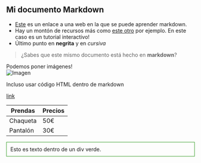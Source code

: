 ## Mi documento Markdown

* [Este](https://www.markdownguide.org/basic-syntax/) es un enlace a una web en la que se puede aprender markdown.
* Hay un montón de recursos más como [este otro](https://www.markdowntutorial.com/) por ejemplo. En este caso es un tutorial interactivo!
* Último punto en **negrita** y en *cursiva*

> ¿Sabes que este mismo documento está hecho en **markdown**?

Podemos poner imágenes!  
![Imagen](/github-light/assets/images/frog100x100.jpg)

Incluso usar código HTML dentro de markdown

<a href="https://martabaquerorodas.github.io/prueba-Markdown/">link</a>

| Prendas                                  | Precios                                 |
|------------------------------------------|-----------------------------------------|
| Chaqueta                                 | 50€                                     |
| Pantalón                                 | 30€                                     |

<div style="border: 1px solid #309920; padding:10px;">
    Esto es texto dentro de un div verde.
</div>